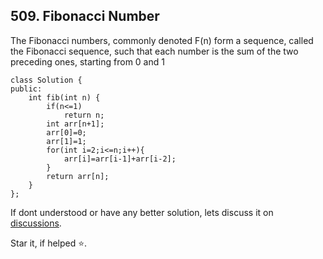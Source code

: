 ## 509. Fibonacci Number

The Fibonacci numbers, commonly denoted F(n) form a sequence, called the Fibonacci sequence, such that each number is the sum of the two preceding ones, starting from 0 and 1

```
class Solution {
public:
    int fib(int n) {
        if(n<=1)
            return n;
        int arr[n+1];
        arr[0]=0;        
        arr[1]=1;
        for(int i=2;i<=n;i++){
            arr[i]=arr[i-1]+arr[i-2];
        }
        return arr[n];
    }
};
```


If dont understood or have any better solution, lets discuss it on [discussions](https://github.com/Jimmy5467/CP/discussions). 

Star it, if helped ⭐.
